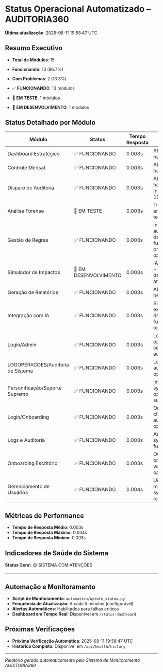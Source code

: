 # Status Operacional Automatizado – AUDITORIA360

**Última atualização**: 2025-08-11 19:58:47 UTC

## Resumo Executivo

- **Total de Módulos**: 15
- **Funcionando**: 13 (86.7%)
- **Com Problemas**: 2 (13.3%)

- ✅ **FUNCIONANDO**: 13 módulos
- 🧪 **EM TESTE**: 1 módulos
- 🚧 **EM DESENVOLVIMENTO**: 1 módulos

## Status Detalhado por Módulo

| Módulo | Status | Tempo Resposta | Detalhes | Última Verificação |
|--------|--------|----------------|----------|--------------------|
| Dashboard Estratégico | ✅ FUNCIONANDO | 0.003s | All dependencies healthy | 19:58:46 |
| Controle Mensal | ✅ FUNCIONANDO | 0.003s | All dependencies healthy | 19:58:46 |
| Disparo de Auditoria | ✅ FUNCIONANDO | 0.003s | All dependencies healthy - Integração IA: 100% | 19:58:46 |
| Análise Forense | 🧪 EM TESTE | 0.003s | Trilha cognitiva em fase de testes | 19:58:46 |
| Gestão de Regras | ✅ FUNCIONANDO | 0.003s | Ingestão automática em desenvolvimento, funcionalidades principais operacionais | 19:58:46 |
| Simulador de Impactos | 🚧 EM DESENVOLVIMENTO | 0.003s | IA em integração - módulo em desenvolvimento ativo | 19:58:46 |
| Geração de Relatórios | ✅ FUNCIONANDO | 0.003s | All dependencies healthy | 19:58:46 |
| Integração com IA | ✅ FUNCIONANDO | 0.003s | Simulador em expansão, demais funcionalidades operacionais | 19:58:47 |
| Login/Admin | ✅ FUNCIONANDO | 0.003s | Login system operational with secure authentication | 19:58:47 |
| LOGOPERACOES/Auditoria de Sistema | ✅ FUNCIONANDO | 0.003s | Logging and audit system fully operational | 19:58:47 |
| Personificação/Suporte Supremo | ✅ FUNCIONANDO | 0.003s | Impersonation system operational for support activities | 19:58:47 |
| Login/Onboarding | ✅ FUNCIONANDO | 0.003s | Onboarding and client authentication operational | 19:58:47 |
| Logs e Auditoria | ✅ FUNCIONANDO | 0.003s | Audit logging system fully functional | 19:58:47 |
| Onboarding Escritório | ✅ FUNCIONANDO | 0.003s | Office onboarding workflows operational | 19:58:47 |
| Gerenciamento de Usuários | ✅ FUNCIONANDO | 0.004s | User management system fully operational | 19:58:47 |

## Métricas de Performance

- **Tempo de Resposta Médio**: 0.003s
- **Tempo de Resposta Máximo**: 0.004s  
- **Tempo de Resposta Mínimo**: 0.003s

## Indicadores de Saúde do Sistema

**Status Geral**: 🟡 SISTEMA COM ATENÇÕES


---

## Automação e Monitoramento

- **Script de Monitoramento**: `automation/update_status.py`
- **Frequência de Atualização**: A cada 5 minutos (configurável)
- **Alertas Automáticos**: Habilitados para falhas críticas
- **Dashboard em Tempo Real**: Disponível em `/status-dashboard`

## Próximas Verificações

- **Próxima Verificação Automática**: 2025-08-11 19:58:47 UTC
- **Histórico Completo**: Disponível em `/api/health/history`

---

*Relatório gerado automaticamente pelo Sistema de Monitoramento AUDITORIA360*
